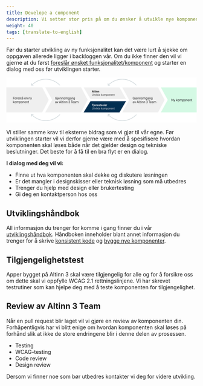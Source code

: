 ```yaml
---
title: Develope a component
description: Vi setter stor pris på om du ønsker å utvikle nye komponenter eller funksjonalitet som kan forbedre Altinn. 
weight: 40
tags: [translate-to-english]
---
```


Før du starter utvikling av ny funksjonalitet kan det være lurt å sjekke om oppgaven allerede ligger i backloggen vår. 
Om du ikke finner den vil vi gjerne at du først [foreslår ønsket funksjonalitet/komponent](../propose-component/) 
og starter en dialog med oss før utviklingen starter.

![Contributing process](contribute-develope.svg "Forløp når nye komponenter skal utvikles")

Vi stiller samme krav til eksterne bidrag som vi gjør til vår egne. Før utviklingen starter vil vi derfor gjerne 
være med å spesifisere hvordan komponenten skal løses både når det gjelder design og tekniske beslutninger. Det beste for å få til en bra 
flyt er en dialog.

**I dialog med deg vil vi:**

- Finne ut hva komponenten skal dekke og diskutere løsningen
- Er det mangler i designskisser eller teknisk løsning som må utbedres
- Trenger du hjelp med design eller brukertesting
- Gi deg en kontaktperson hos oss

## Utviklingshåndbok
All informasjon du trenger for komme i gang finner du i vår [utviklingshåndbok](../handbook/). Håndboken inneholder blant annet
informasjon du trenger for å skrive [konsistent kode](/community/contributing/handbook/front-end/routine/) og [bygge nye komponenter](/community/contributing/handbook/front-end/new-component/).

## Tilgjengelighetstest
Apper bygget på Altinn 3 skal være tilgjengelig for alle og for å forsikre oss om dette skal vi oppfylle 
WCAG 2.1 rettningslinjene. Vi har skrevet testrutiner som kan hjelpe deg med å teste komponenten for tilgjengelighet.

## Review av Altinn 3 Team
Når en pull request blir laget vil vi gjøre en review av komponenten din. Forhåpentligvis har vi blitt 
enige om hvordan komponenten skal løses på forhånd slik at ikke de store endringene blir i denne delen av prosessen. 

- Testing
- WCAG-testing
- Code review
- Design review

Dersom vi finner noe som bør utbedres kontakter vi deg for videre utvikling. 